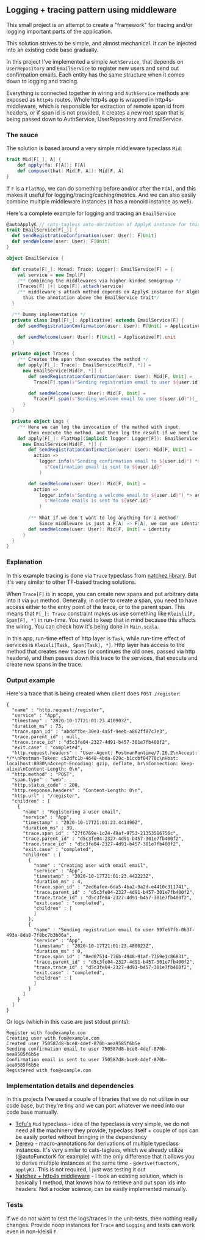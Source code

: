 ## Logging + tracing pattern using middleware

This small project is an attempt to create a "framework"
for tracing and/or logging important parts of the application.

This solution strives to be simple, and almost mechanical. It can be injected 
into an existing code base gradually.

In this project I've implemented a simple `AuthService`, that depends on `UserRepository` and `EmailService` to register
new users and send out confirmation emails. Each entity has the same structure when it comes down to logging and tracing.

Everything is connected together in wiring and `AuthService` methods are exposed as `http4s` routes. 
Whole http4s app is wrapped in http4s-middleware, which is responsible for extraction of remote span id from headers,
or if span id is not provided, it creates a new root span that is being passed down to AuthService, UserRepository and
EmailService.

### The sauce

The solution is based around a very simple middleware typeclass `Mid`:

```scala
trait Mid[F[_], A] {
    def apply(fa: F[A]): F[A]
    def compose(that: Mid[F, A]): Mid[F, A]
}
```

If `F` is a `FlatMap`, we can do something before and/or after the `F[A]`, and this makes it useful for logging/tracing/caching/metrics. 
And we can also easily combine multiple middleware instances (it has a monoid instance as well).

Here's a complete example for logging and tracing an `EmailService`

```scala
@autoApplyK // cats-tagless auto-derivation of ApplyK instance for this algebra
trait EmailService[F[_]] {
  def sendRegistrationConfirmation(user: User): F[Unit]
  def sendWelcome(user: User): F[Unit]
}

object EmailService {

  def create[F[_]: Monad: Trace: Logger]: EmailService[F] = {
    val service = new Impl[F]
    /** Combining the middlewares via higher-kinded semigroup */
    (Traces[F] |+| Logs[F]).attach(service)
    /** middleware's attach method depends on ApplyK instance for Algebra, 
      thus the annotation above the EmailService trait*/
  }

  /** Dummy implementation */
  private class Impl[F[_]: Applicative] extends EmailService[F] {
    def sendRegistrationConfirmation(user: User): F[Unit] = Applicative[F].unit

    def sendWelcome(user: User): F[Unit] = Applicative[F].unit
  }

  private object Traces {
    /** Creates the span then executes the method */
    def apply[F[_]: Trace]: EmailService[Mid[F, *]] = 
      new EmailService[Mid[F, *]] {
        def sendRegistrationConfirmation(user: User): Mid[F, Unit] =
          Trace[F].span(s"Sending registration email to user ${user.id}")(_)

        def sendWelcome(user: User): Mid[F, Unit] =
          Trace[F].span(s"Sending welcome email to user ${user.id}")(_)
      }
  }

  private object Logs {
    /** Here we can log the invocation of the method with input, 
        then execute the method, and then log the result if we need to do that */
    def apply[F[_]: FlatMap](implicit logger: Logger[F]): EmailService[Mid[F, *]] = 
      new EmailService[Mid[F, *]] {
        def sendRegistrationConfirmation(user: User): Mid[F, Unit] =
          action =>
            logger.info(s"Sending confirmation email to ${user.id}") *> action <* logger.info(
              s"Confirmation email is sent to ${user.id}"
            )

        def sendWelcome(user: User): Mid[F, Unit] =
          action =>
            logger.info(s"Sending a welcome email to ${user.id}") *> action <* logger.info(
              s"Welcome emails is sent to ${user.id}"
            )
        
        /** What if we don't want to log anything for a method? 
            Since middleware is just a F[A] => F[A], we can use identity */
        def sendWelcome(user: User): Mid[F, Unit] = identity
      }
  }
}
```

### Explanation

In this example tracing is done via `Trace` typeclass from [natchez library](https://github.com/tpolecat/natchez). 
But it's very similar to other TF-based tracing solutions.

When `Trace[F]` is in scope, you can create new spans and put arbitrary data into it via `put` method. 
Generally, in order to create a span, you need to have access either to the entry point of the trace, or to the parent span.
This means that `F[_]: Trace` constraint makes us use something like `Kleisli[F, Span[F], *]` in run-time. 
You need to keep that in mind because this affects the wiring. You can check how it's being done in `Main.scala`.

In this app, run-time effect of http layer is `Task`, while run-time effect of services is `Kleisli[Task, Span[Task], *]`.
Http layer has access to the method that creates new traces (or continues the old ones, passed via http headers), and then
passes down this trace to the services, that execute and create new spans in the trace.

### Output example

Here's a trace that is being created when client does `POST /register`:

```
{
  "name" : "http.request:/register",
  "service" : "App",
  "timestamp" : "2020-10-17T21:01:23.410903Z",
  "duration_ms" : 73,
  "trace.span_id" : "abddffbe-30e3-4a5f-9eeb-a862ff87c7e3",
  "trace.parent_id" : null,
  "trace.trace_id" : "d5c3fe04-2327-4d91-b457-301e7fb400f2",
  "exit.case" : "completed",
  "http.request.headers" : "User-Agent: PostmanRuntime/7.26.2\nAccept: */*\nPostman-Token: c52dfc1b-4648-4bda-829c-b1ccbf84770c\nHost: localhost:8080\nAccept-Encoding: gzip, deflate, br\nConnection: keep-alive\nContent-Length: 0\n",
  "http.method" : "POST",
  "span.type" : "web",
  "http.status_code" : 200,
  "http.response.headers" : "Content-Length: 0\n",
  "http.url" : "/register",
  "children" : [
    {
      "name" : "Registering a user email",
      "service" : "App",
      "timestamp" : "2020-10-17T21:01:23.441490Z",
      "duration_ms" : 39,
      "trace.span_id" : "27f6769e-1c24-49af-9753-21353516756c",
      "trace.parent_id" : "d5c3fe04-2327-4d91-b457-301e7fb400f2",
      "trace.trace_id" : "d5c3fe04-2327-4d91-b457-301e7fb400f2",
      "exit.case" : "completed",
      "children" : [
        {
          "name" : "Creating user with email email",
          "service" : "App",
          "timestamp" : "2020-10-17T21:01:23.442223Z",
          "duration_ms" : 4,
          "trace.span_id" : "2ed6afee-6da5-4ba2-9a2d-e4410c311741",
          "trace.parent_id" : "d5c3fe04-2327-4d91-b457-301e7fb400f2",
          "trace.trace_id" : "d5c3fe04-2327-4d91-b457-301e7fb400f2",
          "exit.case" : "completed",
          "children" : [
          ]
        },
        {
          "name" : "Sending registration email to user 997e67fb-0b3f-493a-8da8-7f8bc7b3b06a",
          "service" : "App",
          "timestamp" : "2020-10-17T21:01:23.480023Z",
          "duration_ms" : 0,
          "trace.span_id" : "8ed07514-736b-4948-91af-7369e1c86831",
          "trace.parent_id" : "d5c3fe04-2327-4d91-b457-301e7fb400f2",
          "trace.trace_id" : "d5c3fe04-2327-4d91-b457-301e7fb400f2",
          "exit.case" : "completed",
          "children" : [
          ]
        }
      ]
    }
  ]
}
```

Or logs (which in this case are just stdout prints):
```
Register with foo@example.com
Creating user with foo@example.com
Created user 750587d8-bce8-4def-870b-aea9585f6b5e
Sending confirmation email to user 750587d8-bce8-4def-870b-aea9585f6b5e
Confirmation email is sent to user 750587d8-bce8-4def-870b-aea9585f6b5e
Registered with foo@example.com
```

### Implementation details and dependencies

In this projects I've used a couple of libraries that we do not utilize in our code base, but they're tiny and we 
can port whatever we need into our code base manually.

- [Tofu's](https://github.com/TinkoffCreditSystems/tofu) `Mid` typeclass - idea of the typeclass is very simple, 
we do not need all the machinery they provide, typeclass itself + couple of ops can be easily ported without 
bringing in the dependency
- [Derevo](https://github.com/manatki/derevo) - macro-annotations for derivations of multiple typeclass instances.
It's very similar to cats-tagless, which we already utilize (@autoFunctorK for example) with the only difference that
it allows you to derive multiple instances at the same time - `@derive(functorK, applyK)`. This is not required, I just
was testing it out
- [Natchez + http4s middleware](https://github.com/ovotech/effect-utils/pull/34) - I took an existing solution, which is
basically 1 method, that knows how to retrieve and put span ids into headers. Not a rocker science, can be easily 
implemented manually.


### Tests

If we do not want to test the logs/traces in the unit-tests, then nothing really changes. Provide noop instances for
`Trace` and `Logging` and tests can work even in non-kleisli `F`.







